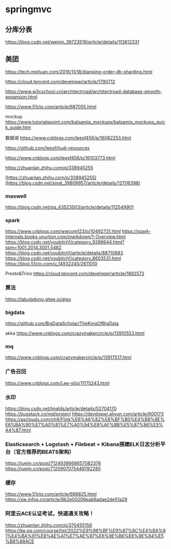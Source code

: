 # springmvc
## 分库分表
https://blog.csdn.net/weixin_39723519/article/details/113612331
## 美团
https://tech.meituan.com/2016/11/18/dianping-order-db-sharding.html


https://cloud.tencent.com/developer/article/1790712

https://www.w3cschool.cn/architectroad/architectroad-database-smooth-expansion.html

https://www.51cto.com/article/687055.html

mockup
https://www.tutorialspoint.com/balsamiq_mockups/balsamiq_mockups_quick_guide.htm

数据湖
https://www.cnblogs.com/leesf456/p/16082253.html

https://github.com/leesf/hudi-resources

https://www.cnblogs.com/leesf456/p/16103773.html

https://zhuanlan.zhihu.com/p/338945255

[https://zhuanlan.zhihu.com/p/338945255](https://blog.csdn.net/sinat_39809957/article/details/121116398)

### maxwell
https://blog.csdn.net/qq_43523503/article/details/112549901

### spark
https://www.cnblogs.com/wwcom123/p/10492731.html
https://spark-internals.books.yourtion.com/markdown/1-Overview.html
https://blog.csdn.net/youbitch1/category_9286644.html?spm=1001.2014.3001.5482
https://blog.csdn.net/youbitch1/article/details/88710883
https://blog.csdn.net/youbitch1/category_8603531.html
https://blog.51cto.com/u_14932245/2611010


Presto&Trino
https://cloud.tencent.com/developer/article/1892572

### 算法
https://labuladong.gitee.io/algo

### bigdata
https://github.com/BigDataScholar/TheKingOfBigData

akka
https://www.cnblogs.com/crazymakercircle/p/13910553.html

### mq
https://www.cnblogs.com/crazymakercircle/p/13917517.html

### 广告召回
https://www.cnblogs.com/Lee-yl/p/11175243.html

### 水印
https://blog.csdn.net/lmalds/article/details/52704170
https://bugstack.cn/md/project
https://developer.aliyun.com/article/600173
https://asclouds.com/ch9/Flink%E6%A6%82%E8%BF%B0%E4%B8%8E%E6%BA%90%E7%A0%81%E7%A0%94%E8%AF%BB%E5%87%86%E5%A4%87.html

### Elasticsearch + Logstash + Filebeat + Kibana搭建ELK日志分析平台（官方推荐的BEATS架构）
https://juejin.cn/post/7124938668657082376
https://juejin.cn/post/7120907075449782280

### 缓存
https://www.51cto.com/article/688825.html
https://xie.infoq.cn/article/8b2e00206eab6adae2de51a29

### 阿里云ACE认证考试，快速通关攻略！
https://zhuanlan.zhihu.com/p/370455156
https://ke.qq.com/course/list/2022%E9%98%BF%E9%87%8C%E4%BA%91%E4%BA%91%E8%AE%A1%E7%AE%97%E6%9E%B6%E6%9E%84%E5%B8%88ACE
